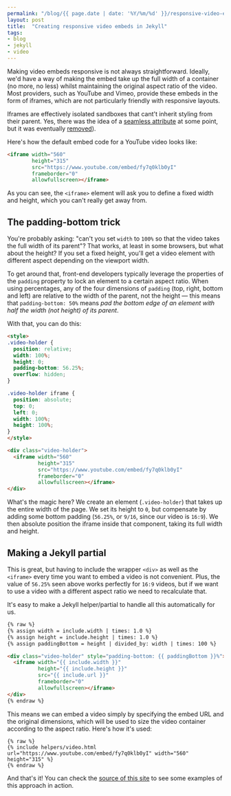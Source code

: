 ```yaml
---
permalink: "/blog/{{ page.date | date: '%Y/%m/%d' }}/responsive-video-embeds-jekyll.html"
layout: post
title:  "Creating responsive video embeds in Jekyll"
tags:
- blog
- jekyll
- video
---
```

Making video embeds responsive is not always straightforward. Ideally, we'd have a way of making the embed take up the full width of a container (no more, no less) whilst maintaining the original aspect ratio of the video. Most providers, such as YouTube and Vimeo, provide these embeds in the form of iframes, which are not particularly friendly with responsive layouts.<!--more-->

Iframes are effectively isolated sandboxes that cant't inherit styling from their parent. Yes, there was the idea of a [seamless attribute](http://benvinegar.github.io/seamless-talk/#/) at some point, but it was eventually [removed](https://github.com/whatwg/html/issues/331)).

Here's how the default embed code for a YouTube video looks like:

```html
<iframe width="560"
        height="315" 
        src="https://www.youtube.com/embed/fy7q0klb0yI" 
        frameborder="0" 
        allowfullscreen></iframe>
```

As you can see, the `<iframe>` element will ask you to define a fixed width and height, which you can't really get away from.

## The padding-bottom trick

You're probably asking: "can't you set `width` to `100%` so that the video takes the full width of its parent"? That works, at least in some browsers, but what about the height? If you set a fixed height, you'll get a video element with different aspect depending on the viewport width.

To get around that, front-end developers typically leverage the properties of the `padding` property to lock an element to a certain aspect ratio. When using percentages, any of the four dimensions of `padding` (top, right, bottom and left) are relative to the width of the parent, not the height — this means that `padding-bottom: 50%` means *pad the bottom edge of an element with half the width (not height) of its parent*.

With that, you can do this:

```html
<style>
.video-holder {
  position: relative;
  width: 100%;
  height: 0;
  padding-bottom: 56.25%;
  overflow: hidden;
}

.video-holder iframe {
  position: absolute;
  top: 0;
  left: 0;
  width: 100%;
  height: 100%;
}
</style>

<div class="video-holder">
  <iframe width="560"
          height="315" 
          src="https://www.youtube.com/embed/fy7q0klb0yI" 
          frameborder="0" 
          allowfullscreen></iframe>
</div>
```

What's the magic here? We create an element (`.video-holder`) that takes up the entire width of the page. We set its height to `0`, but compensate by adding some bottom padding (`56.25%`, or `9/16`, since our video is `16:9`). We then absolute position the iframe inside that component, taking its full width and height.

## Making a Jekyll partial

This is great, but having to include the wrapper `<div>` as well as the `<iframe>` every time you want to embed a video is not convenient. Plus, the value of `56.25%` seen above works perfectly for `16:9` videos, but if we want to use a video with a different aspect ratio we need to recalculate that.

It's easy to make a Jekyll helper/partial to handle all this automatically for us.

```html
{% raw %}
{% assign width = include.width | times: 1.0 %}
{% assign height = include.height | times: 1.0 %}
{% assign paddingBottom = height | divided_by: width | times: 100 %}

<div class="video-holder" style="padding-bottom: {{ paddingBottom }}%">
  <iframe width="{{ include.width }}" 
          height="{{ include.height }}" 
          src="{{ include.url }}" 
          frameborder="0" 
          allowfullscreen></iframe>
</div>
{% endraw %}
```

This means we can embed a video simply by specifying the embed URL and the original dimensions, which will be used to size the video container according to the aspect ratio. Here's how it's used:

```text
{% raw %}
{% include helpers/video.html url="https://www.youtube.com/embed/fy7q0klb0yI" width="560" height="315" %}
{% endraw %}
```

And that's it! You can check the [source of this site](https://github.com/eduardoboucas/eduardoboucas.github.io) to see some examples of this approach in action.<!--tomb-->
